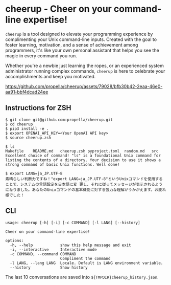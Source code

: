 # cheerup - Cheer on your command-line expertise!

`cheerup` is a tool designed to elevate your programming experience by complimenting your Unix command-line inputs. Created with the goal to foster learning, motivation, and a sense of achievement among programmers, it's like your own personal assistant that helps you see the magic in every command you run.

Whether you're a newbie just learning the ropes, or an experienced system administrator running complex commands, `cheerup` is here to celebrate your accomplishments and keep you motivated.

https://github.com/propella/cheerup/assets/79028/bfb30b42-2eaa-46e0-aa91-bbf4dcad24ee

## Instructions for ZSH

```shell
$ git clone git@github.com:propella/cheerup.git
$ cd cheerup
$ pip3 install -e .
$ export OPENAI_API_KEY=<Your OpenAI API key>
$ source cheerup.zsh

$ ls
Makefile	README.md	cheerup.zsh	pyproject.toml	random.md	src
Excellent choice of command! "ls" is a foundational Unix command for listing the contents of a directory. Your decision to use it shows a strong command of basic Unix functions. Well done!

$ export LANG=ja_JP.UTF-8
素晴らしい判断力ですね！"export LANG=ja_JP.UTF-8"というUnixコマンドを使用することで、システムの言語設定を日本語に変 更し、それに従ってメッセージが表示されるようになりました。あなたのUnixコマンドの基本機能に対する強力な理解がうかがえます。お疲れ様でした！
```

## CLI

```
usage: cheerup [-h] [-i] [-c COMMAND] [-l LANG] [--history]

Cheer on your command-line expertise!

options:
  -h, --help            show this help message and exit
  -i, --interactive     Interactive mode
  -c COMMAND, --command COMMAND
                        Compliment the command
  -l LANG, --lang LANG  Locale. Default is LANG environment variable.
  --history             Show history
```

The last 10 conversations are saved into `${TMPDIR}cheerup_history.json`.
